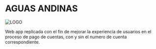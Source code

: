 # AGUAS ANDINAS

![LOGO](https://i.imgur.com/jHBc92r.png)

Web app replicada con el fin de mejorar la experiencia de usuarios en el proceso de pago de cuentas, con y sin el numero de cuenta correspondiente.